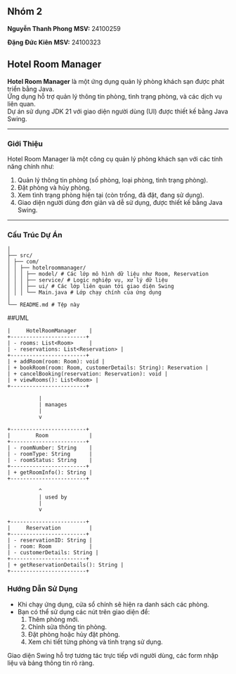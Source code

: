 ## Nhóm 2
**Nguyễn Thanh Phong**
**MSV:** 24100259

**Đặng Đức Kiên**
**MSV:** 24100323

## Hotel Room Manager

**Hotel Room Manager** là một ứng dụng quản lý phòng khách sạn được phát triển bằng Java.  
Ứng dụng hỗ trợ quản lý thông tin phòng, tình trạng phòng, và các dịch vụ liên quan.  
Dự án sử dụng JDK 21 với giao diện người dùng (UI) được thiết kế bằng Java Swing.

---

### Giới Thiệu
Hotel Room Manager là một công cụ quản lý phòng khách sạn với các tính năng chính như:

1. Quản lý thông tin phòng (số phòng, loại phòng, tình trạng phòng).
2. Đặt phòng và hủy phòng.
3. Xem tình trạng phòng hiện tại (còn trống, đã đặt, đang sử dụng).
4. Giao diện người dùng đơn giản và dễ sử dụng, được thiết kế bằng Java Swing.

---

### Cấu Trúc Dự Án
```hotel-room-manager/
│
├── src/
│ ├── com/
│ │ ├── hotelroommanager/
│ │ │ ├── model/ # Các lớp mô hình dữ liệu như Room, Reservation
│ │ │ ├── service/ # Logic nghiệp vụ, xử lý dữ liệu
│ │ │ ├── ui/ # Các lớp liên quan tới giao diện Swing
│ │ │ └── Main.java # Lớp chạy chính của ứng dụng
│
└── README.md # Tệp này
```


##UML
```+------------------------+
|     HotelRoomManager    |
+------------------------+
| - rooms: List<Room>     |
| - reservations: List<Reservation> |
+------------------------+
| + addRoom(room: Room): void |
| + bookRoom(room: Room, customerDetails: String): Reservation |
| + cancelBooking(reservation: Reservation): void |
| + viewRooms(): List<Room> |
+------------------------+

          |
          | manages
          |
          v

+------------------------+
|        Room             |
+------------------------+
| - roomNumber: String    |
| - roomType: String      |
| - roomStatus: String    |
+------------------------+
| + getRoomInfo(): String |
+------------------------+

          ^
          | used by
          |
          v

+------------------------+
|     Reservation         |
+------------------------+
| - reservationID: String |
| - room: Room            |
| - customerDetails: String |
+------------------------+
| + getReservationDetails(): String |
+------------------------+

```



### Hướng Dẫn Sử Dụng

- Khi chạy ứng dụng, cửa sổ chính sẽ hiện ra danh sách các phòng.
- Bạn có thể sử dụng các nút trên giao diện để:
  1. Thêm phòng mới.
  2. Chỉnh sửa thông tin phòng.
  3. Đặt phòng hoặc hủy đặt phòng.
  4. Xem chi tiết từng phòng và tình trạng sử dụng.

Giao diện Swing hỗ trợ tương tác trực tiếp với người dùng, các form nhập liệu và bảng thông tin rõ ràng.
